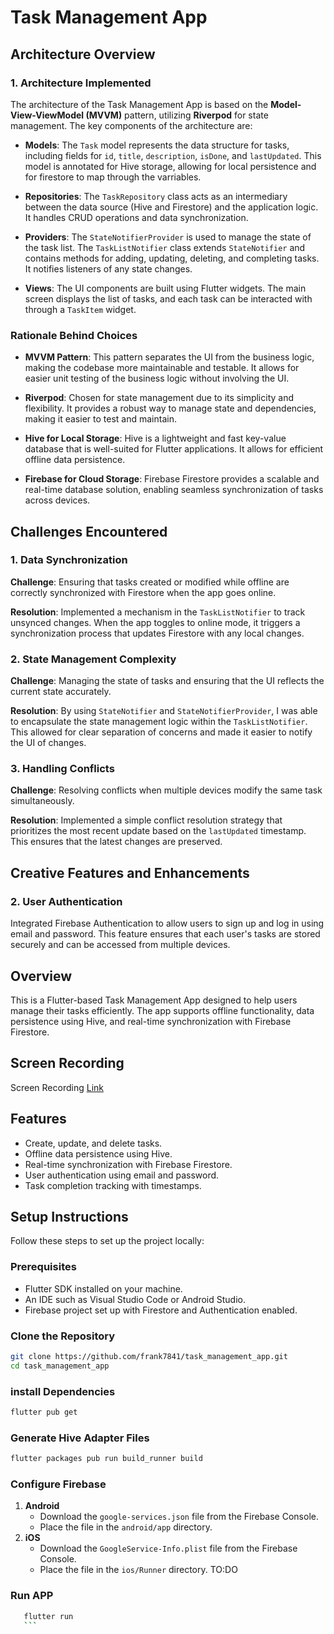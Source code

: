 # Task Management App
## Architecture Overview

### 1. Architecture Implemented

The architecture of the Task Management App is based on the **Model-View-ViewModel (MVVM)** pattern,
utilizing **Riverpod** for state management. The key components of the architecture are:

- **Models**: The `Task` model represents the data structure for tasks, including fields
  for `id`, `title`, `description`, `isDone`, and `lastUpdated`. This model is annotated for Hive
  storage, allowing for local persistence and for firestore to map through the varriables.

- **Repositories**: The `TaskRepository` class acts as an intermediary between the data source (Hive
  and Firestore) and the application logic. It handles CRUD operations and data synchronization.

- **Providers**: The `StateNotifierProvider` is used to manage the state of the task list.
  The `TaskListNotifier` class extends `StateNotifier` and contains methods for adding, updating,
  deleting, and completing tasks. It notifies listeners of any state changes.

- **Views**: The UI components are built using Flutter widgets. The main screen displays the list of
  tasks, and each task can be interacted with through a `TaskItem` widget.

### Rationale Behind Choices

- **MVVM Pattern**: This pattern separates the UI from the business logic, making the codebase more
  maintainable and testable. It allows for easier unit testing of the business logic without
  involving the UI.

- **Riverpod**: Chosen for state management due to its simplicity and flexibility. It provides a
  robust way to manage state and dependencies, making it easier to test and maintain.

- **Hive for Local Storage**: Hive is a lightweight and fast key-value database that is well-suited
  for Flutter applications. It allows for efficient offline data persistence.

- **Firebase for Cloud Storage**: Firebase Firestore provides a scalable and real-time database
  solution, enabling seamless synchronization of tasks across devices.

## Challenges Encountered

### 1. Data Synchronization

**Challenge**: Ensuring that tasks created or modified while offline are correctly synchronized with
Firestore when the app goes online.

**Resolution**: Implemented a mechanism in the `TaskListNotifier` to track unsynced changes. When
the app toggles to online mode, it triggers a synchronization process that updates Firestore with
any local changes.

### 2. State Management Complexity

**Challenge**: Managing the state of tasks and ensuring that the UI reflects the current state
accurately.

**Resolution**: By using `StateNotifier` and `StateNotifierProvider`, I was able to encapsulate
the state management logic within the `TaskListNotifier`. This allowed for clear separation of
concerns and made it easier to notify the UI of changes.

### 3. Handling Conflicts

**Challenge**: Resolving conflicts when multiple devices modify the same task simultaneously.

**Resolution**: Implemented a simple conflict resolution strategy that prioritizes the most recent
update based on the `lastUpdated` timestamp. This ensures that the latest changes are preserved.

## Creative Features and Enhancements

### 2. User Authentication

Integrated Firebase Authentication to allow users to sign up and log in using email and password.
This feature ensures that each user's tasks are stored securely and can be accessed from multiple
devices.


## Overview

This is a Flutter-based Task Management App designed to help users manage their tasks efficiently.
The app supports offline functionality, data persistence using Hive, and real-time synchronization
with Firebase Firestore.

## Screen Recording

Screen
Recording [Link](https://drive.google.com/file/d/1e6cBBrHEKy_sWXhqon7Q6lpuzGMMNH9h/view?usp=drive_link)

## Features

- Create, update, and delete tasks.
- Offline data persistence using Hive.
- Real-time synchronization with Firebase Firestore.
- User authentication using email and password.
- Task completion tracking with timestamps.

## Setup Instructions

Follow these steps to set up the project locally:

### Prerequisites

- Flutter SDK installed on your machine.
- An IDE such as Visual Studio Code or Android Studio.
- Firebase project set up with Firestore and Authentication enabled.

### Clone the Repository

```bash
git clone https://github.com/frank7841/task_management_app.git
cd task_management_app

```

### install Dependencies

```bash
flutter pub get
``` 

### Generate Hive Adapter Files

```bash
flutter packages pub run build_runner build
```

### Configure Firebase

1. **Android**
    - Download the `google-services.json` file from the Firebase Console.
    - Place the file in the `android/app` directory.
2. **iOS**
    - Download the `GoogleService-Info.plist` file from the Firebase Console.
    - Place the file in the `ios/Runner` directory. TO:DO

### Run APP

 ```bash    
    flutter run
    ``` 
